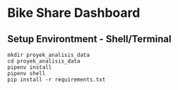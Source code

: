 # Bike Share Dashboard

## Setup Environtment - Shell/Terminal

```
mkdir proyek_analisis_data
cd proyek_analisis_data
pipenv install
pipenv shell
pip install -r requirements.txt
```
